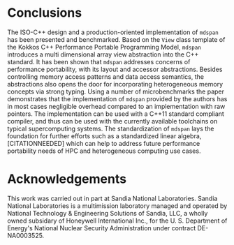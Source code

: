 
Conclusions
===========

The ISO-C++ design and a production-oriented implementation of `mdspan` has been presented and benchmarked.
Based on the `View` class template of the Kokkos C++ Performance Portable Programming Model, `mdspan` introduces a multi dimensional array view abstraction into the C++ standard. 
It has been shown that `mdspan` addresses concerns of performance portability, with its layout and accessor abstractions. 
Besides controlling memory access patterns and data access semantics, the abstractions also opens the door for incorporating heterogeneous memory concepts via strong typing.
Using a number of microbenchmarks the paper demonstrates that the implementation of `mdspan` provided by the authors 
has in most cases negligible overhead compared to an implementation with raw pointers.
The implementation can be used with a C++11 standard compliant compiler, and thus can be used with the currently available toolchains on typical supercomputing systems.
The standardization of `mdspan` lays the foundation for further efforts such as a standardized linear algebra,[CITATIONNEEDED] which can help to address future performance portability needs of HPC and heterogeneous computing use cases.

Acknowledgements
================

This work was carried out in part at Sandia National Laboratories.
Sandia National Laboratories is a multimission laboratory managed and operated by National Technology & Engineering Solutions of Sandia, LLC, a wholly owned subsidary of Honeywell International Inc., for the U. S. Department of Energy's National Nuclear Security Administration under contract DE-NA0003525.
